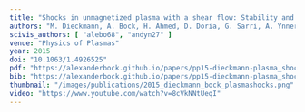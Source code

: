 ```yaml
---
title: "Shocks in unmagnetized plasma with a shear flow: Stability and magnetic field generation"
authors: "M. Dieckmann, A. Bock, H. Ahmed, D. Doria, G. Sarri, A. Ynnerman, M. Borghesi"
scivis_authors: [ "alebo68", "andyn27" ]
venue: "Physics of Plasmas"
year: 2015
doi: "10.1063/1.4926525"
pdf: "https://alexanderbock.github.io/papers/pp15-dieckmann-plasma_shocks.pdf"
bib: "https://alexanderbock.github.io/papers/pp15-dieckmann-plasma_shocks.bib"
thumbnail: "/images/publications/2015_dieckmann_bock_plasmashocks.png"
video: "https://www.youtube.com/watch?v=8cVkNNtUeqI"
---
```


